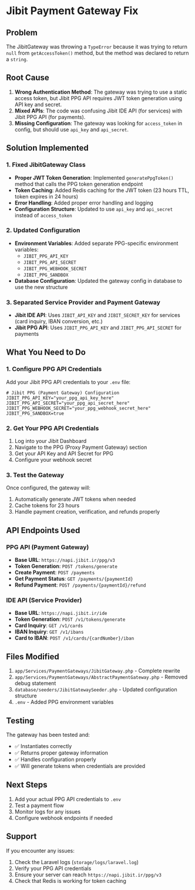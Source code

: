 # Jibit Payment Gateway Fix

## Problem
The JibitGateway was throwing a `TypeError` because it was trying to return `null` from `getAccessToken()` method, but the method was declared to return a `string`.

## Root Cause
1. **Wrong Authentication Method**: The gateway was trying to use a static access token, but Jibit PPG API requires JWT token generation using API key and secret.
2. **Mixed APIs**: The code was confusing Jibit IDE API (for services) with Jibit PPG API (for payments).
3. **Missing Configuration**: The gateway was looking for `access_token` in config, but should use `api_key` and `api_secret`.

## Solution Implemented

### 1. Fixed JibitGateway Class
- **Proper JWT Token Generation**: Implemented `generatePpgToken()` method that calls the PPG token generation endpoint
- **Token Caching**: Added Redis caching for the JWT token (23 hours TTL, token expires in 24 hours)
- **Error Handling**: Added proper error handling and logging
- **Configuration Structure**: Updated to use `api_key` and `api_secret` instead of `access_token`

### 2. Updated Configuration
- **Environment Variables**: Added separate PPG-specific environment variables:
  - `JIBIT_PPG_API_KEY`
  - `JIBIT_PPG_API_SECRET`
  - `JIBIT_PPG_WEBHOOK_SECRET`
  - `JIBIT_PPG_SANDBOX`
- **Database Configuration**: Updated the gateway config in database to use the new structure

### 3. Separated Service Provider and Payment Gateway
- **Jibit IDE API**: Uses `JIBIT_API_KEY` and `JIBIT_SECRET_KEY` for services (card inquiry, IBAN conversion, etc.)
- **Jibit PPG API**: Uses `JIBIT_PPG_API_KEY` and `JIBIT_PPG_API_SECRET` for payments

## What You Need to Do

### 1. Configure PPG API Credentials
Add your Jibit PPG API credentials to your `.env` file:

```env
# Jibit PPG (Payment Gateway) Configuration
JIBIT_PPG_API_KEY="your_ppg_api_key_here"
JIBIT_PPG_API_SECRET="your_ppg_api_secret_here"
JIBIT_PPG_WEBHOOK_SECRET="your_ppg_webhook_secret_here"
JIBIT_PPG_SANDBOX=true
```

### 2. Get Your PPG API Credentials
1. Log into your Jibit Dashboard
2. Navigate to the PPG (Proxy Payment Gateway) section
3. Get your API Key and API Secret for PPG
4. Configure your webhook secret

### 3. Test the Gateway
Once configured, the gateway will:
1. Automatically generate JWT tokens when needed
2. Cache tokens for 23 hours
3. Handle payment creation, verification, and refunds properly

## API Endpoints Used

### PPG API (Payment Gateway)
- **Base URL**: `https://napi.jibit.ir/ppg/v3`
- **Token Generation**: `POST /tokens/generate`
- **Create Payment**: `POST /payments`
- **Get Payment Status**: `GET /payments/{paymentId}`
- **Refund Payment**: `POST /payments/{paymentId}/refund`

### IDE API (Service Provider)
- **Base URL**: `https://napi.jibit.ir/ide`
- **Token Generation**: `POST /v1/tokens/generate`
- **Card Inquiry**: `GET /v1/cards`
- **IBAN Inquiry**: `GET /v1/ibans`
- **Card to IBAN**: `POST /v1/cards/{cardNumber}/iban`

## Files Modified
1. `app/Services/PaymentGateways/JibitGateway.php` - Complete rewrite
2. `app/Services/PaymentGateways/AbstractPaymentGateway.php` - Removed debug statement
3. `database/seeders/JibitGatewaySeeder.php` - Updated configuration structure
4. `.env` - Added PPG environment variables

## Testing
The gateway has been tested and:
- ✅ Instantiates correctly
- ✅ Returns proper gateway information
- ✅ Handles configuration properly
- ✅ Will generate tokens when credentials are provided

## Next Steps
1. Add your actual PPG API credentials to `.env`
2. Test a payment flow
3. Monitor logs for any issues
4. Configure webhook endpoints if needed

## Support
If you encounter any issues:
1. Check the Laravel logs (`storage/logs/laravel.log`)
2. Verify your PPG API credentials
3. Ensure your server can reach `https://napi.jibit.ir/ppg/v3`
4. Check that Redis is working for token caching 